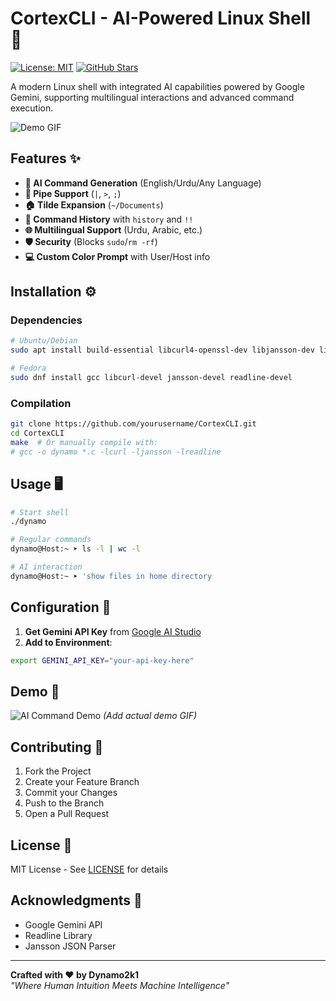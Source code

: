 # CortexCLI - AI-Powered Linux Shell 🚀

[![License: MIT](https://img.shields.io/badge/License-MIT-yellow.svg)](https://opensource.org/licenses/MIT)
[![GitHub Stars](https://img.shields.io/github/stars/dynamo2k1/CortexCLI?style=social)](https://github.com/dynamo2k1/CortexCLI)

A modern Linux shell with integrated AI capabilities powered by Google Gemini, supporting multilingual interactions and advanced command execution.

![Demo GIF](https://media.giphy.com/media/v1.Y2lkPTc5MGI3NjExY3E4d3l1b2NscGx6eW1xN2w0dWxwN3JrbjV5a2l3d3R5Z3Z5cHd5ZyZlcD12MV9pbnRlcm5hbF9naWZfYnlfaWQmY3Q9Zw/26tn33aiTi1jkl6H6/giphy.gif)

## Features ✨

- **🤖 AI Command Generation** (English/Urdu/Any Language)
- **🔗 Pipe Support** (`|`, `>`, `;`)
- **🏠 Tilde Expansion** (`~/Documents`)
- **📜 Command History** with `history` and `!!`
- **🌐 Multilingual Support** (Urdu, Arabic, etc.)
- **🛡️ Security** (Blocks `sudo`/`rm -rf`)
- **💻 Custom Color Prompt** with User/Host info

## Installation ⚙️

### Dependencies
```bash
# Ubuntu/Debian
sudo apt install build-essential libcurl4-openssl-dev libjansson-dev libreadline-dev

# Fedora
sudo dnf install gcc libcurl-devel jansson-devel readline-devel
```

### Compilation
```bash
git clone https://github.com/yourusername/CortexCLI.git
cd CortexCLI
make  # Or manually compile with:
# gcc -o dynamo *.c -lcurl -ljansson -lreadline
```

## Usage 🖥️

```bash
# Start shell
./dynamo

# Regular commands
dynamo@Host:~ ➤ ls -l | wc -l

# AI interaction
dynamo@Host:~ ➤ 'show files in home directory
```

## Configuration 🔧

1. **Get Gemini API Key** from [Google AI Studio](https://aistudio.google.com/)
2. **Add to Environment**:
```bash
export GEMINI_API_KEY="your-api-key-here"
```

## Demo 🎥

![AI Command Demo](demo.gif) *(Add actual demo GIF)*

## Contributing 🤝

1. Fork the Project
2. Create your Feature Branch
3. Commit your Changes
4. Push to the Branch
5. Open a Pull Request

## License 📄
MIT License - See [LICENSE](LICENSE) for details

## Acknowledgments 🌟
- Google Gemini API
- Readline Library
- Jansson JSON Parser

---

**Crafted with ❤️ by Dynamo2k1**  
*"Where Human Intuition Meets Machine Intelligence"*
